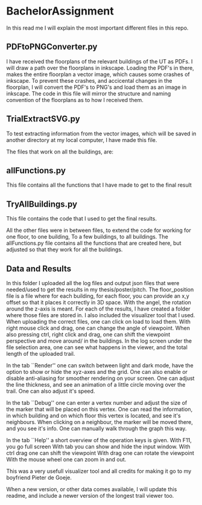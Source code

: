 # BachelorAssignment
In this read me I will explain the most important different files in this repo.

## PDFtoPNGConverter.py
I have received the floorplans of the relevant buildings of the UT as PDFs. I will draw
a path over the floorplans in inkscape. Loading the PDF's in there, makes the entire floorplan
a vector image, which causes some crashes of inkscape. To prevent these crashes, and accicental
changes in the floorplan, I will convert the PDF's to PNG's and load them as an image in inkscape.
The code in this file will mirror the structure and naming convention of the floorplans as to how I received
them. 

## TrialExtractSVG.py
To test extracting information from the vector images, which will be saved in another directory at my local
computer, I have made this file.

The files that work on all the buildings, are:
## allFunctions.py
This file contains all the functions that I have made to get to the final result

## TryAllBuildings.py
This file contains the code that I used to get the final results.

All the other files were in between files, to extend the code for working for one floor, to one building,
To a few buildings, to all buildings. The allFunctions.py file contains all the functions that are created
here, but adjusted so that they work for all the buildings.

## Data and Results
In this folder I uploaded all the log files and output json files that were needed/used to get the results in my thesis/poster/pitch. The floor_position file is a file where for each building, for each floor, you can provide an x,y offset so that it places it correctly in 3D space. With the angel, the rotation around the z-axis is meant. 
For each of the results, I have created a folder where those files are stored in. I also included the visualizer tool that I used. When uploading the correct files, one can click on load to load them. With right mouse click and drag, one can change the angle of viewpoint. When also pressing ctrl, right click and drag, one can shift the viewpoint perspective and move around/ in the buildings. In the log screen under the file selection area, one can see what happens in the viewer, and the total length of the uploaded trail.

In the tab ``Render'' one can switch between light and dark mode, have the option to show or hide the xyz-axes and the grid. One can also enable or disable anti-aliasing for smoother rendering on your screen. One can adjust the line thickness, and see an animation of a little circle moving over the trail. One can also adjust it's speed.

In the tab ``Debug'' one can enter a vertex number and adjust the size of the marker that will be placed on this vertex. One can read the information, in which building and on which floor this vertex is located, and see it's neighbours. When clicking on a neighbour, the marker will be moved there, and you see it's info. One can manually walk through the graph this way.

In the tab ``Help'' a short overview of the operation keys is given.
With F11, you go full screen
With tab you can show and hide the input window.
With ctrl drag one can shift the viewpoint 
With drag one can rotate the viewpoint
With the mouse wheel one can zoom in and out.

This was a very usefull visualizer tool and all credits for making it go to my boyfriend Pieter de Goeje.


When a new version, or other data comes available, I will update this readme, and include a newer version of the longest trail viewer too.

